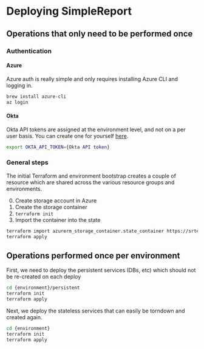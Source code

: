 # Deploying SimpleReport

## Operations that only need to be performed once

### Authentication

#### Azure

Azure auth is really simple and only requires installing Azure CLI and logging in.

```bash
brew install azure-cli
az login
```

#### Okta

Okta API tokens are assigned at the environment level, and not on a per user basis.
You can create one for yourself [here](https://prime-eval-admin.okta.com/admin/access/api/tokens).

```bash
export OKTA_API_TOKEN={Okta API token}
```

### General steps

The initial Terraform and environment bootstrap creates a couple of resource which are shared across the various resource groups and environments.

0. Create storage account in Azure
0. Create the storage container
0. `terraform init`
0. Import the container into the state
```bash
terraform import azurerm_storage_container.state_container https://srterraform.blob.core.windows.net/sr-tfstate
terraform apply
```

## Operations performed once per environment

First, we need to deploy the persistent services (DBs, etc) which should not be re-created on each deploy
```bash
cd {environment}/persistent
terraform init
terraform apply
```

Next, we deploy the stateless services that can easily be torndown and created again.
```bash
cd {environment}
terraform init
terraform apply
```
